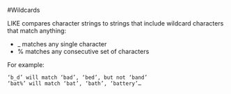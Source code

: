 #Wildcards

LIKE compares character strings to strings that include wildcard characters that match anything:

- _ matches any single character
- %   matches any consecutive set of characters

For example:
```
‘b_d’ will match ‘bad’, ‘bed’, but not ‘band’
‘bat%’ will match ‘bat’, ‘bath’, ‘battery’…
```
